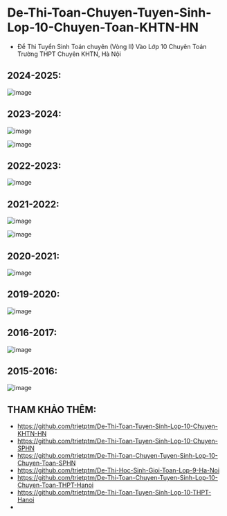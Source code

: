 # De-Thi-Toan-Chuyen-Tuyen-Sinh-Lop-10-Chuyen-Toan-KHTN-HN
* Đề Thi Tuyển Sinh Toán chuyên (Vòng II) Vào Lớp 10 Chuyên Toán Trường THPT Chuyên KHTN, Hà Nội

## 2024-2025:
![image](https://github.com/user-attachments/assets/652963ec-c535-4a37-a324-98784e3d4020)

## 2023-2024:
![image](https://github.com/user-attachments/assets/40d1d656-1fd9-4044-a48b-bddd0ac66ecb)

![image](https://github.com/user-attachments/assets/c21b9ecb-c5ab-4afb-8a02-d9c69c17443a)

## 2022-2023:
![image](https://github.com/user-attachments/assets/bf8be321-9d46-4f8e-a363-f259bcf9d1e6)

## 2021-2022:
![image](https://github.com/user-attachments/assets/73aea9a8-0a90-4d63-8777-73b8342b7868)

![image](https://github.com/user-attachments/assets/b2d3d218-de4d-42b5-834a-e30c891fef4e)

## 2020-2021:
![image](https://github.com/user-attachments/assets/f2c90f96-9744-4c43-b791-f810b8108611)

## 2019-2020:
![image](https://github.com/user-attachments/assets/73c54d33-5406-4492-a60f-c022dc3b1c58)

## 2016-2017:
![image](https://github.com/user-attachments/assets/2a9b94c6-8d01-41d6-be8f-1e5928ce00e7)

## 2015-2016:
![image](https://github.com/user-attachments/assets/99421738-10b5-420b-bdf8-ce2e72fad9e9)


## THAM KHẢO THÊM:
* https://github.com/trietptm/De-Thi-Toan-Tuyen-Sinh-Lop-10-Chuyen-KHTN-HN
* https://github.com/trietptm/De-Thi-Toan-Tuyen-Sinh-Lop-10-Chuyen-SPHN
* https://github.com/trietptm/De-Thi-Toan-Chuyen-Tuyen-Sinh-Lop-10-Chuyen-Toan-SPHN
* https://github.com/trietptm/De-Thi-Hoc-Sinh-Gioi-Toan-Lop-9-Ha-Noi
* https://github.com/trietptm/De-Thi-Toan-Chuyen-Tuyen-Sinh-Lop-10-Chuyen-Toan-THPT-Hanoi
* https://github.com/trietptm/De-Thi-Toan-Tuyen-Sinh-Lop-10-THPT-Hanoi
* 


